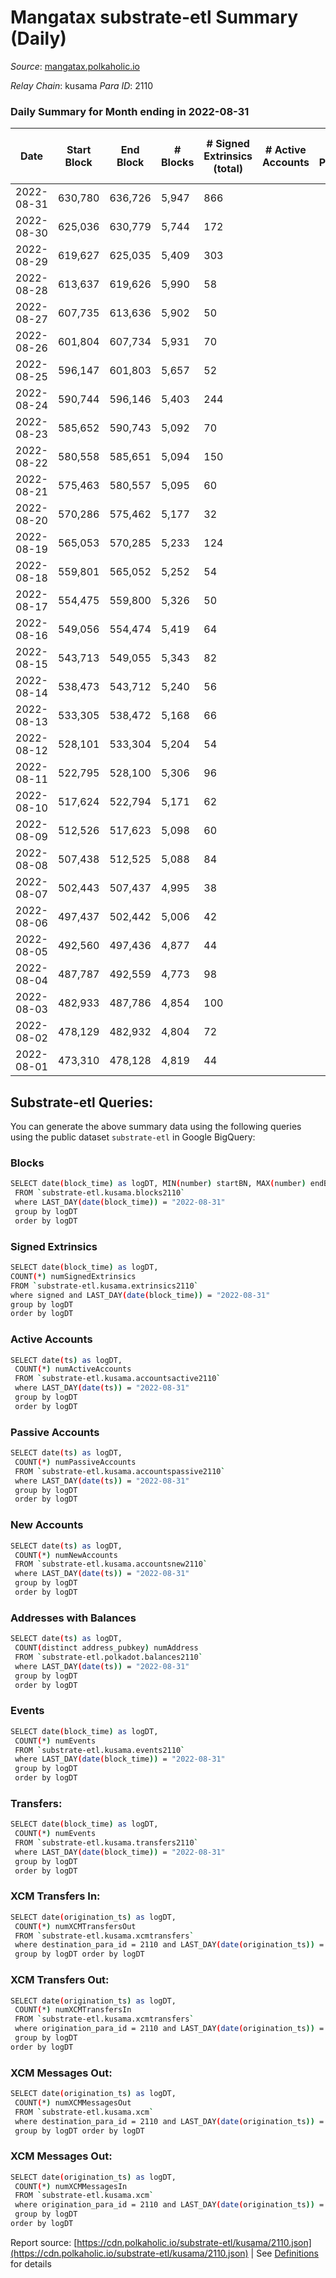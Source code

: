 # Mangatax substrate-etl Summary (Daily)

_Source_: [mangatax.polkaholic.io](https://mangatax.polkaholic.io)

*Relay Chain*: kusama
*Para ID*: 2110



### Daily Summary for Month ending in 2022-08-31


| Date | Start Block | End Block | # Blocks | # Signed Extrinsics (total) | # Active Accounts | # Passive | # New | # Addresses with Balances | # Events | # Transfers | # XCM Transfers In | # XCM Transfers Out | # XCM In | # XCM Out | Issues | 
| ---- | ----------- | --------- | -------- | --------------------------- | ----------------- | --------- | ----- | ------------------------- | -------- | ----------- | ------------------ | ------------------- | -------- | --------- | ------ |
| 2022-08-31 | 630,780 | 636,726 | 5,947 | 866 |  |  |  | 1,262 | 13,362 | 13  | 86 ($18,057.93) | 83 ($41,528.02) |  |  |  |
| 2022-08-30 | 625,036 | 630,779 | 5,744 | 172 |  |  |  | 1,238 | 11,881 | 6  | 26 ($23,648.26) | 3 ($765.58) |  |  |  |
| 2022-08-29 | 619,627 | 625,035 | 5,409 | 303 |  |  |  |  | 11,335 | 5  | 88 ($3,883.79) | 14 ($322.60) |  |  |  |
| 2022-08-28 | 613,637 | 619,626 | 5,990 | 58 |  |  |  | 1,197 | 12,274 |   | 5 ($452.30) | 6 ($177.88) |  |  |  |
| 2022-08-27 | 607,735 | 613,636 | 5,902 | 50 |  |  |  | 1,196 | 12,081 |   | 2 ($419.22) | 5 ($836.89) |  |  |  |
| 2022-08-26 | 601,804 | 607,734 | 5,931 | 70 |  |  |  | 1,194 | 12,174 | 1  | 3 ($707.71) | 1 ($13.71) |  |  |  |
| 2022-08-25 | 596,147 | 601,803 | 5,657 | 52 |  |  |  | 1,194 | 11,587 | 3  | 2 ($48.63) | 4 ($347.13) |  |  |  |
| 2022-08-24 | 590,744 | 596,146 | 5,403 | 244 |  |  |  | 1,193 | 11,320 | 1  | 12 ($178.59) | 8 ($140.08) |  |  |  |
| 2022-08-23 | 585,652 | 590,743 | 5,092 | 70 |  |  |  | 1,190 | 10,436 | 1  | 4 ($294.74) | 2 ($149.57) |  |  |  |
| 2022-08-22 | 580,558 | 585,651 | 5,094 | 150 |  |  |  |  | 10,571 |   | 5 ($190.85) | 6 ($722.93) |  |  |  |
| 2022-08-21 | 575,463 | 580,557 | 5,095 | 60 |  |  |  | 1,189 | 10,433 |   | 3 ($129.96) | 1 ($237.52) |  |  |  |
| 2022-08-20 | 570,286 | 575,462 | 5,177 | 32 |  |  |  | 1,188 | 10,559 |   |   |   |  |  |  |
| 2022-08-19 | 565,053 | 570,285 | 5,233 | 124 |  |  |  | 1,188 | 10,830 | 6  | 3 ($927.21) | 3 ($1,382.93) |  |  |  |
| 2022-08-18 | 559,801 | 565,052 | 5,252 | 54 |  |  |  | 1,186 | 10,734 | 2  |   | 1 ($110.24) |  |  |  |
| 2022-08-17 | 554,475 | 559,800 | 5,326 | 50 |  |  |  | 1,186 | 10,878 |   | 2 ($1,464.12) | 3 ($127.29) |  |  |  |
| 2022-08-16 | 549,056 | 554,474 | 5,419 | 64 |  |  |  | 1,186 | 11,118 | 1  |   | 3 ($1,032.28) |  |  |  |
| 2022-08-15 | 543,713 | 549,055 | 5,343 | 82 |  |  |  | 1,186 | 10,948 |   | 1 ($5.92) | 6 ($7,613.79) |  |  |  |
| 2022-08-14 | 538,473 | 543,712 | 5,240 | 56 |  |  |  | 1,186 | 10,750 | 1  | 1 ($6.20) | 3 ($668.05) |  |  |  |
| 2022-08-13 | 533,305 | 538,472 | 5,168 | 66 |  |  |  | 1,186 | 10,579 |   | 2 ($138.15) | 3 ($540.76) |  |  |  |
| 2022-08-12 | 528,101 | 533,304 | 5,204 | 54 |  |  |  | 1,186 | 10,645 |   | 3 ($133.53) |   |  |  |  |
| 2022-08-11 | 522,795 | 528,100 | 5,306 | 96 |  |  |  | 1,185 | 10,946 | 3  | 3 ($91.87) | 3 ($225.56) |  |  |  |
| 2022-08-10 | 517,624 | 522,794 | 5,171 | 62 |  |  |  | 1,182 | 10,580 |   | 1 ($147.02) | 3 ($602.01) |  |  |  |
| 2022-08-09 | 512,526 | 517,623 | 5,098 | 60 |  |  |  | 1,182 | 10,424 |   |   | 4 ($694.95) |  |  |  |
| 2022-08-08 | 507,438 | 512,525 | 5,088 | 84 |  |  |  | 1,182 | 10,499 |   | 6 ($19,176.90) | 2 ($936.47) |  |  |  |
| 2022-08-07 | 502,443 | 507,437 | 4,995 | 38 |  |  |  |  | 10,200 |   |   | 1 ($56.21) |  |  |  |
| 2022-08-06 | 497,437 | 502,442 | 5,006 | 42 |  |  |  | 1,182 | 10,224 |   |   | 2 ($4,207.43) |  |  |  |
| 2022-08-05 | 492,560 | 497,436 | 4,877 | 44 |  |  |  | 1,182 | 9,971 |   | 2 ($666.01) | 10 ($603.28) |  |  |  |
| 2022-08-04 | 487,787 | 492,559 | 4,773 | 98 |  |  |  | 1,182 | 9,825 | 1  | 2 ($12.94) | 14 ($3,994.42) |  |  |  |
| 2022-08-03 | 482,933 | 487,786 | 4,854 | 100 |  |  |  | 1,182 | 9,975 | 6  |   | 14 ($3,158.94) |  |  |  |
| 2022-08-02 | 478,129 | 482,932 | 4,804 | 72 |  |  |  | 1,182 | 9,864 |   | 2 ($37.76) | 6 ($5,111.51) |  |  |  |
| 2022-08-01 | 473,310 | 478,128 | 4,819 | 44 |  |  |  | 1,181 | 9,860 | 2  | 2 ($463.58) | 4 ($145.56) |  |  |  |

## Substrate-etl Queries:
You can generate the above summary data using the following queries using the public dataset `substrate-etl` in Google BigQuery:

### Blocks
```bash
SELECT date(block_time) as logDT, MIN(number) startBN, MAX(number) endBN, COUNT(*) numBlocks 
 FROM `substrate-etl.kusama.blocks2110`  
 where LAST_DAY(date(block_time)) = "2022-08-31" 
 group by logDT 
 order by logDT
```

### Signed Extrinsics
```bash
SELECT date(block_time) as logDT, 
COUNT(*) numSignedExtrinsics 
FROM `substrate-etl.kusama.extrinsics2110`  
where signed and LAST_DAY(date(block_time)) = "2022-08-31" 
group by logDT 
order by logDT
```

### Active Accounts
```bash
SELECT date(ts) as logDT, 
 COUNT(*) numActiveAccounts 
 FROM `substrate-etl.kusama.accountsactive2110` 
 where LAST_DAY(date(ts)) = "2022-08-31" 
 group by logDT 
 order by logDT
```

### Passive Accounts
```bash
SELECT date(ts) as logDT, 
 COUNT(*) numPassiveAccounts 
 FROM `substrate-etl.kusama.accountspassive2110` 
 where LAST_DAY(date(ts)) = "2022-08-31" 
 group by logDT 
 order by logDT
```

### New Accounts
```bash
SELECT date(ts) as logDT, 
 COUNT(*) numNewAccounts 
 FROM `substrate-etl.kusama.accountsnew2110` 
 where LAST_DAY(date(ts)) = "2022-08-31" 
 group by logDT
 order by logDT
```

### Addresses with Balances
```bash
SELECT date(ts) as logDT,
 COUNT(distinct address_pubkey) numAddress 
 FROM `substrate-etl.polkadot.balances2110` 
 where LAST_DAY(date(ts)) = "2022-08-31" 
 group by logDT 
 order by logDT
```

### Events
```bash
SELECT date(block_time) as logDT, 
 COUNT(*) numEvents 
 FROM `substrate-etl.kusama.events2110` 
 where LAST_DAY(date(block_time)) = "2022-08-31" 
 group by logDT 
 order by logDT
```

### Transfers:
```bash
SELECT date(block_time) as logDT, 
 COUNT(*) numEvents 
 FROM `substrate-etl.kusama.transfers2110` 
 where LAST_DAY(date(block_time)) = "2022-08-31" 
 group by logDT 
 order by logDT
```

### XCM Transfers In:
```bash
SELECT date(origination_ts) as logDT, 
 COUNT(*) numXCMTransfersOut 
 FROM `substrate-etl.kusama.xcmtransfers` 
 where destination_para_id = 2110 and LAST_DAY(date(origination_ts)) = "2022-08-31" 
 group by logDT order by logDT
```

### XCM Transfers Out:
```bash
SELECT date(origination_ts) as logDT, 
 COUNT(*) numXCMTransfersIn 
 FROM `substrate-etl.kusama.xcmtransfers` 
 where origination_para_id = 2110 and LAST_DAY(date(origination_ts)) = "2022-08-31" 
 group by logDT 
order by logDT
```

### XCM Messages Out:
```bash
SELECT date(origination_ts) as logDT, 
 COUNT(*) numXCMMessagesOut 
 FROM `substrate-etl.kusama.xcm` 
 where destination_para_id = 2110 and LAST_DAY(date(origination_ts)) = "2022-08-31" 
 group by logDT order by logDT
```

### XCM Messages Out:
```bash
SELECT date(origination_ts) as logDT, 
 COUNT(*) numXCMMessagesIn 
 FROM `substrate-etl.kusama.xcm` 
 where origination_para_id = 2110 and LAST_DAY(date(origination_ts)) = "2022-08-31" 
 group by logDT 
order by logDT
```


Report source: [https://cdn.polkaholic.io/substrate-etl/kusama/2110.json](https://cdn.polkaholic.io/substrate-etl/kusama/2110.json) | See [Definitions](/DEFINITIONS.md) for details

